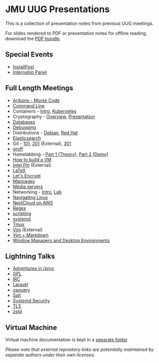 # JMU UUG Presentations

This is a collection of presentation notes from previous UUG meetings.

For slides rendered to PDF or presentation notes for offline reading, download the [PDF bundle](https://github.com/jmunixusers/presentations/releases/download/presentation-latest/PDF.zip).

## Special Events

- [InstallFest](InstallFest.md)
- [Internship Panel](InternshipQA.md)

## Full Length Meetings

- [Arduino - Morse Code](arduino/index.md)
- [Command Line](CommandLine.md)
- Containers - [Intro](containers/index.md), [Kubernetes](containers/kubernetes.md)
- Cryptography - [Overview](cryptography/README.md), [Presentation](cryptography/index.md)
- [Databases](databases/index.md)
- [Debugging](debugging/index.md)
- Distributions - [Debian](distributions/Debian.md), [Red Hat](distributions/RedHat.md)
- [Elasticsearch](elastic/index.md)
- Git - [101](git101/index.md), [201](https://github.com/jmunixusers/git-201) (External), [301](git301/index.md)
- [groff](groff/index.md)
- Homelabbing - [Part 1 (Theory)](homelab.md), [Part 2 (Demo)](homelab-2.md)
- [How to build a VM](BuildAVM/index.md)
- [Intel Pin](https://github.com/lam2mo/uug-pin) (External)
- [LaTeX](LaTeX.md)
- [Let's Encrypt](LetsEncrypt.md)
- [Manpages](Manpages.md)
- [Media servers](media-server/index.md)
- Networking - [Intro](networking/index.md), [Lab](networking/lab.md)
- [Navigating Linux](navigating_linux/index.md)
- [NextCloud on AWS](NextCloudAWS.md)
- [Regex](regex/index.md)
- [scripting](Scripting.md)
- [systemd](Systemd.md)
- [Tmux](tmux.md)
- [Vim](https://crosse.github.io/vim_tutorial/) (External)
- [Vim + Markdown](Vim.md)
- [Window Managers and Desktop Environments](window-and-desktop-environments.md)

## Lightning Talks

- [Adventures in /proc](AdventuresInProc.md)
- [GPL](GPL.md)
- [IRC](IRC.md)
- [Laravel](laravel/Laravel.md)
- [osquery](osquery.md)
- [Salt](saltstack/Salt.md)
- [Systemd Security](Systemd-security.md)
- [TLS](TLS.md)
- [zstd](zstd.md)

## Virtual Machine

Virtual machine documentation is kept in a [separate folder](vm/)

_Please note that external repository links are potentially maintained by
separate authors under their own licenses._
